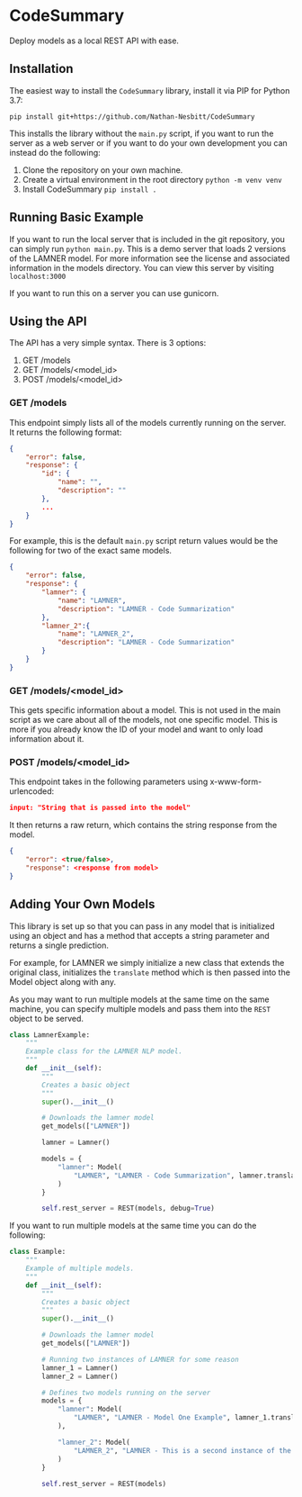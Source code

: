 # CodeSummary
Deploy models as a local REST API with ease.

## Installation
The easiest way to install the `CodeSummary` library, install it via PIP for 
Python 3.7:

```shell
pip install git+https://github.com/Nathan-Nesbitt/CodeSummary
```

This installs the library without the `main.py` script, if you want to run the
server as a web server or if you want to do your own development you can instead
do the following:

1. Clone the repository on your own machine.
2. Create a virtual environment in the root directory `python -m venv venv`
3. Install CodeSummary `pip install .`

## Running Basic Example

If you want to run the local server that is included in the git repository,
you can simply run `python main.py`. This is a demo server that loads 2 
versions of the LAMNER model. For more information see the license and 
associated information in the models directory. You can view this server by
visiting `localhost:3000`

If you want to run this on a server you can use gunicorn.

## Using the API

The API has a very simple syntax. There is 3 options:

1. GET /models
2. GET /models/\<model_id\>
3. POST /models/\<model_id\>

### GET /models

This endpoint simply lists all of the models currently running on the server.
It returns the following format:

```JSON
{
    "error": false,
    "response": {
        "id": {
            "name": "",
            "description": ""
        },
        ...
    }
}
```

For example, this is the default `main.py` script return values would be the 
following for two of the exact same models.

```JSON
{
    "error": false,
    "response": {
        "lamner": {
            "name": "LAMNER",
            "description": "LAMNER - Code Summarization"
        },
        "lamner_2":{
            "name": "LAMNER_2", 
            "description": "LAMNER - Code Summarization"
        }
    }
}
```

### GET /models/\<model_id\>

This gets specific information about a model. This is not used in the main 
script as we care about all of the models, not one specific model. This is more
if you already know the ID of your model and want to only load information about
it.

### POST /models/\<model_id\>

This endpoint takes in the following parameters using x-www-form-urlencoded:

```JSON
input: "String that is passed into the model"
```

It then returns a raw return, which contains the string response from the model.

```JSON
{
    "error": <true/false>,
    "response": <response from model>
}
```

## Adding Your Own Models

This library is set up so that you can pass in any model that is initialized
using an object and has a method that accepts a string parameter and returns a
single prediction.

For example, for LAMNER we simply initialize a new class that extends the 
original class, initializes the `translate` method which is then passed into
the Model object along with any. 

As you may want to run multiple models at the same time on the same machine, 
you can specify multiple models and pass them into the `REST` object to be 
served.

```py
class LamnerExample:
    """
    Example class for the LAMNER NLP model.
    """
    def __init__(self):
        """
        Creates a basic object
        """
        super().__init__()

        # Downloads the lamner model
        get_models(["LAMNER"])

        lamner = Lamner()

        models = {
            "lamner": Model(
                "LAMNER", "LAMNER - Code Summarization", lamner.translate
            )
        }

        self.rest_server = REST(models, debug=True)
```

If you want to run multiple models at the same time you can do the following:

```py
class Example:
    """
    Example of multiple models.
    """
    def __init__(self):
        """
        Creates a basic object
        """
        super().__init__()

        # Downloads the lamner model
        get_models(["LAMNER"])

        # Running two instances of LAMNER for some reason
        lamner_1 = Lamner()
        lamner_2 = Lamner()

        # Defines two models running on the server
        models = {
            "lamner": Model(
                "LAMNER", "LAMNER - Model One Example", lamner_1.translate
            ),

            "lamner_2": Model(
                "LAMNER_2", "LAMNER - This is a second instance of the model", lamner_2.translate
            )
        }
        
        self.rest_server = REST(models)

```